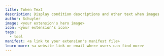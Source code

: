 ```yaml
---
title: Token Text
description: Display condition descriptions and other text when images are added to OwlBear.
author: Schuyler
image: <your extension's hero image>
icon: <your extension's icon>
tags:
  - tool
manifest: <a link to your extension's manifest file>
learn-more: <a website link or email where users can find more>
---
```

